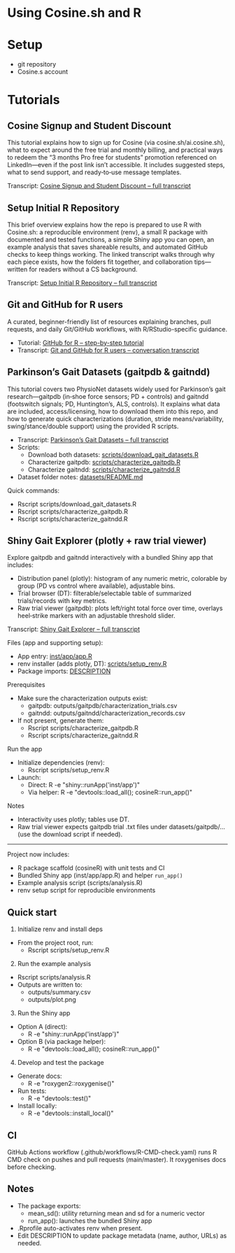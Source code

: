 # Using Cosine.sh and R

# Setup
- git repository
- Cosine.s account

# Tutorials

## Cosine Signup and Student Discount

This tutorial explains how to sign up for Cosine (via cosine.sh/ai.cosine.sh), what to expect around the free trial and monthly billing, and practical ways to redeem the “3 months Pro free for students” promotion referenced on LinkedIn—even if the post link isn’t accessible. It includes suggested steps, what to send support, and ready‑to‑use message templates.

Transcript: [Cosine Signup and Student Discount – full transcript](transcripts/cosine-signup.md)

## Setup Initial R Repository

This brief overview explains how the repo is prepared to use R with Cosine.sh: a reproducible environment (renv), a small R package with documented and tested functions, a simple Shiny app you can open, an example analysis that saves shareable results, and automated GitHub checks to keep things working. The linked transcript walks through why each piece exists, how the folders fit together, and collaboration tips—written for readers without a CS background.

Transcript: [Setup Initial R Repository – full transcript](transcripts/r-repository-setup.md)

## Git and GitHub for R users

A curated, beginner-friendly list of resources explaining branches, pull requests, and daily Git/GitHub workflows, with R/RStudio-specific guidance.

- Tutorial: [GitHub for R – step-by-step tutorial](github-for-r.md)
- Transcript: [Git and GitHub for R users – conversation transcript](transcripts/git-github-resources.md)

## Parkinson’s Gait Datasets (gaitpdb & gaitndd)

This tutorial covers two PhysioNet datasets widely used for Parkinson’s gait research—gaitpdb (in‑shoe force sensors; PD + controls) and gaitndd (footswitch signals; PD, Huntington’s, ALS, controls). It explains what data are included, access/licensing, how to download them into this repo, and how to generate quick characterizations (duration, stride means/variability, swing/stance/double support) using the provided R scripts.

- Transcript: [Parkinson’s Gait Datasets – full transcript](transcripts/pd-gait-datasets.md)
- Scripts:
  - Download both datasets: [scripts/download_gait_datasets.R](scripts/download_gait_datasets.R)
  - Characterize gaitpdb: [scripts/characterize_gaitpdb.R](scripts/characterize_gaitpdb.R)
  - Characterize gaitndd: [scripts/characterize_gaitndd.R](scripts/characterize_gaitndd.R)
- Dataset folder notes: [datasets/README.md](datasets/README.md)

Quick commands:
- Rscript scripts/download_gait_datasets.R
- Rscript scripts/characterize_gaitpdb.R
- Rscript scripts/characterize_gaitndd.R

## Shiny Gait Explorer (plotly + raw trial viewer)

Explore gaitpdb and gaitndd interactively with a bundled Shiny app that includes:
- Distribution panel (plotly): histogram of any numeric metric, colorable by group (PD vs control where available), adjustable bins.
- Trial browser (DT): filterable/selectable table of summarized trials/records with key metrics.
- Raw trial viewer (gaitpdb): plots left/right total force over time, overlays heel‑strike markers with an adjustable threshold slider.

Transcript: [Shiny Gait Explorer – full transcript](transcripts/shiny-gait-explorer.md)

Files (app and supporting setup):
- App entry: [inst/app/app.R](inst/app/app.R)
- renv installer (adds plotly, DT): [scripts/setup_renv.R](scripts/setup_renv.R)
- Package imports: [DESCRIPTION](DESCRIPTION)

Prerequisites
- Make sure the characterization outputs exist:
  - gaitpdb: outputs/gaitpdb/characterization_trials.csv
  - gaitndd: outputs/gaitndd/characterization_records.csv
- If not present, generate them:
  - Rscript scripts/characterize_gaitpdb.R
  - Rscript scripts/characterize_gaitndd.R

Run the app
- Initialize dependencies (renv):
  - Rscript scripts/setup_renv.R
- Launch:
  - Direct: R -e "shiny::runApp('inst/app')"
  - Via helper: R -e "devtools::load_all(); cosineR::run_app()"

Notes
- Interactivity uses plotly; tables use DT.
- Raw trial viewer expects gaitpdb trial .txt files under datasets/gaitpdb/... (use the download script if needed).

---

Project now includes:
- R package scaffold (cosineR) with unit tests and CI
- Bundled Shiny app (inst/app/app.R) and helper `run_app()`
- Example analysis script (scripts/analysis.R)
- renv setup script for reproducible environments

## Quick start

1) Initialize renv and install deps
- From the project root, run:
  - Rscript scripts/setup_renv.R

2) Run the example analysis
- Rscript scripts/analysis.R
- Outputs are written to:
  - outputs/summary.csv
  - outputs/plot.png

3) Run the Shiny app
- Option A (direct):
  - R -e "shiny::runApp('inst/app')"
- Option B (via package helper):
  - R -e "devtools::load_all(); cosineR::run_app()"

4) Develop and test the package
- Generate docs:
  - R -e "roxygen2::roxygenise()"
- Run tests:
  - R -e "devtools::test()"
- Install locally:
  - R -e "devtools::install_local()"

## CI

GitHub Actions workflow (.github/workflows/R-CMD-check.yaml) runs R CMD check on pushes and pull requests (main/master). It roxygenises docs before checking.

## Notes

- The package exports:
  - mean_sd(): utility returning mean and sd for a numeric vector
  - run_app(): launches the bundled Shiny app
- .Rprofile auto-activates renv when present.
- Edit DESCRIPTION to update package metadata (name, author, URLs) as needed.
